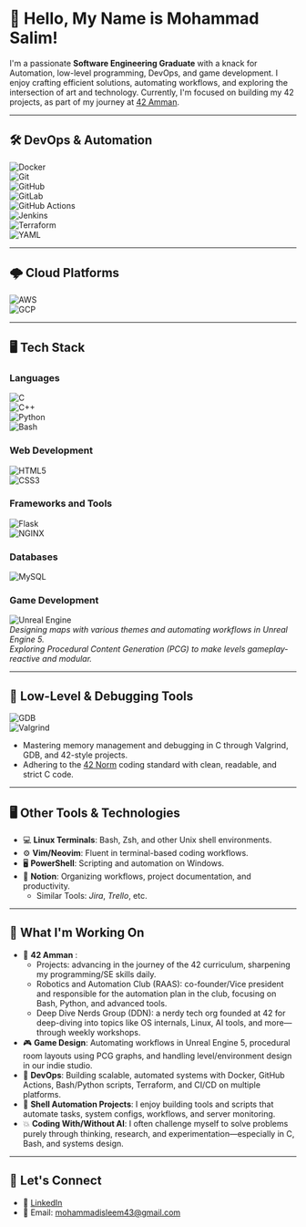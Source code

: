 # 👋 Hello, My Name is Mohammad Salim!

I'm a passionate **Software Engineering Graduate** with a knack for Automation, low-level programming, DevOps, and game development. I enjoy crafting efficient solutions, automating workflows, and exploring the intersection of art and technology. Currently, I'm focused on building my 42 projects, as part of my journey at [42 Amman](https://42network.org/).

---

## 🛠️ DevOps & Automation

![Docker](https://img.shields.io/badge/Docker-2496ED?style=for-the-badge&logo=docker&logoColor=white)  
![Git](https://img.shields.io/badge/Git-F05032?style=for-the-badge&logo=git&logoColor=white)  
![GitHub](https://img.shields.io/badge/GitHub-181717?style=for-the-badge&logo=github&logoColor=white)  
![GitLab](https://img.shields.io/badge/GitLab-FCA121?style=for-the-badge&logo=gitlab&logoColor=white)  
![GitHub Actions](https://img.shields.io/badge/GitHub%20Actions-2088FF?style=for-the-badge&logo=github-actions&logoColor=white)  
![Jenkins](https://img.shields.io/badge/Jenkins-D24939?style=for-the-badge&logo=jenkins&logoColor=white)  
![Terraform](https://img.shields.io/badge/Terraform-623CE4?style=for-the-badge&logo=terraform&logoColor=white)  
![YAML](https://img.shields.io/badge/YAML-000000?style=for-the-badge&logo=yaml&logoColor=white)

---

## 🌩️ Cloud Platforms

![AWS](https://img.shields.io/badge/AWS-232F3E?style=for-the-badge&logo=amazon-aws&logoColor=white)  
![GCP](https://img.shields.io/badge/GCP-4285F4?style=for-the-badge&logo=google-cloud&logoColor=white)

---

## 🖥️ Tech Stack

### Languages
![C](https://img.shields.io/badge/C-00599C?style=for-the-badge&logo=c&logoColor=white)  
![C++](https://img.shields.io/badge/C++-00599C?style=for-the-badge&logo=cplusplus&logoColor=white)  
![Python](https://img.shields.io/badge/Python-3776AB?style=for-the-badge&logo=python&logoColor=white)  
![Bash](https://img.shields.io/badge/Bash-4EAA25?style=for-the-badge&logo=gnu-bash&logoColor=white)  

### Web Development
![HTML5](https://img.shields.io/badge/HTML5-E34F26?style=for-the-badge&logo=html5&logoColor=white)  
![CSS3](https://img.shields.io/badge/CSS3-1572B6?style=for-the-badge&logo=css3&logoColor=white)

### Frameworks and Tools
![Flask](https://img.shields.io/badge/Flask-000000?style=for-the-badge&logo=flask&logoColor=white)  
![NGINX](https://img.shields.io/badge/NGINX-009639?style=for-the-badge&logo=nginx&logoColor=white)  

### Databases
![MySQL](https://img.shields.io/badge/MySQL-4479A1?style=for-the-badge&logo=mysql&logoColor=white)

### Game Development
![Unreal Engine](https://img.shields.io/badge/Unreal-0E1128?style=for-the-badge&logo=unreal-engine&logoColor=white)  
*Designing maps with various themes and automating workflows in Unreal Engine 5.*  
*Exploring Procedural Content Generation (PCG) to make levels gameplay-reactive and modular.*

---

## 🧠 Low-Level & Debugging Tools

![GDB](https://img.shields.io/badge/GDB-000000?style=for-the-badge&logo=gnu&logoColor=white)  
![Valgrind](https://img.shields.io/badge/Valgrind-000000?style=for-the-badge&logo=gnu&logoColor=white)

- Mastering memory management and debugging in C through Valgrind, GDB, and 42-style projects.
- Adhering to the [42 Norm](https://github.com/42School/norminette) coding standard with clean, readable, and strict C code.

---

## 🖥️ Other Tools & Technologies

- 💻 **Linux Terminals**: Bash, Zsh, and other Unix shell environments.  
- ⚙️ **Vim/Neovim**: Fluent in terminal-based coding workflows.  
- 🖥 **PowerShell**: Scripting and automation on Windows.  
- 📝 **Notion**: Organizing workflows, project documentation, and productivity.
  - Similar Tools: *Jira*, *Trello*, etc.


---

## 🌱 What I'm Working On

- 🔧 **42 Amman** :
    - Projects: advancing in the journey of the 42 curriculum, sharpening my programming/SE skills daily. 
    - Robotics and Automation Club (RAAS): co-founder/Vice president and responsible for the automation plan in the club, focusing on Bash, Python, and advanced tools.
    - Deep Dive Nerds Group (DDN): a nerdy tech org founded at 42 for deep-diving into topics like OS internals, Linux, AI tools, and more—through weekly workshops.
- 🎮 **Game Design**: Automating workflows in Unreal Engine 5, procedural room layouts using PCG graphs, and handling level/environment design in our indie studio.
- 🚀 **DevOps**: Building scalable, automated systems with Docker, GitHub Actions, Bash/Python scripts, Terraform, and CI/CD on multiple platforms.
- 🤖 **Shell Automation Projects**: I enjoy building tools and scripts that automate tasks, system configs, workflows, and server monitoring.
- 💥 **Coding With/Without AI**: I often challenge myself to solve problems purely through thinking, research, and experimentation—especially in C, Bash, and systems design.

---

## 🤝 Let's Connect

- 💼 [LinkedIn](https://www.linkedin.com/in/mohammad-salim-4142432a0/)  
- 📧 Email: mohammadisleem43@gmail.com

